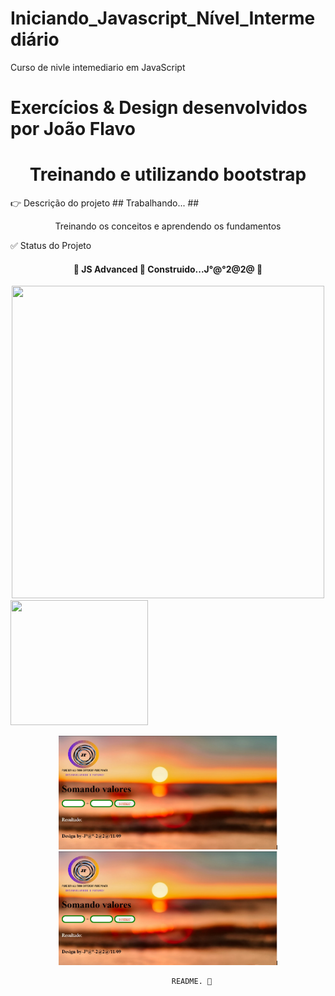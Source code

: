 # Iniciando_Javascript_Nível_Intermediário
Curso de nivle intemediario em JavaScript
# Exercícios & Design desenvolvidos por João Flavo

<h1 align="center">Treinando e utilizando bootstrap</h1>
👉  Descrição do projeto ## Trabalhando... ## 
<p align="center">Treinando os conceitos e aprendendo os fundamentos</P>
    ✅ Status do Projeto
<h4 align="center"> 
	🚧  JS Advanced 🚀 Construido...J°@°2@2@  🚧
</h4>
<center><img src="https://media.giphy.com/media/NFA61GS9qKZ68/giphy.gif" width="500" height="500" /></center>
<img class ="logo" src="https://photos.app.goo.gl/xHeSviJWAra3pbxq8" width="220px" height="200px">
<p align="center">
  <img src="aula10\img2\print treino.jpeg" width="350" title="hover text">
  <img src="aula10\img2\print treino.jpeg" width="350" alt="accessibility text">
</p>



                                        README. 💝
